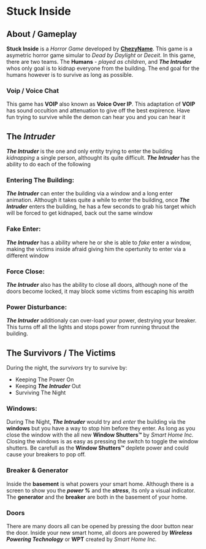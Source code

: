 
# Stuck Inside
## About / Gameplay
**Stuck Inside** is a *Horror Game* developed by [**ChezyName**](https://github.com/ChezyName). This game is a asymetric horror game simular to *Dead by Daylight* or *Deceit*.
In this game, there are two teams. The **Humans** *- played as children*, and ***The Intruder*** whos only goal is to kidnap everyone from the building. The end goal for the humans however is to survive as long as possible.

### Voip / Voice Chat
This game has **VOIP** also known as **Voice Over IP**. This adaptation of **VOIP** has sound occultion and attenuation to give off the best expirence.
Have fun trying to survive while the demon can hear you and you can hear it

## The *Intruder*
***The Intruder*** is the one and only entity trying to enter the building *kidnapping* a single person, althought its quite difficult.
***The Intruder*** has the ability to do each of the following

### **Entering The Building:**
***The Intruder*** can enter the building via a window and a long enter animation. Although it takes quite a while to enter the building, once ***The Intruder*** enters the building, he has a few seconds to grab his target which will be forced to get kidnaped, back  out the same window

### **Fake Enter:**
***The Intruder*** has a ability where he or she is able to *fake* enter a window, making the victims inside afraid giving him the opertunity to enter via a different window

### **Force Close:**
***The Intruder*** also has the ability to close all doors, although none of the doors become locked, it may block some victims from escaping his *wraith*

### **Power Disturbance:**
***The Intruder*** additionaly can over-load your power, destrying your breaker. This turns off all the lights and stops power from running thruout the building.

## The Survivors / The Victims
During the night, the *survivors* try to survive by:

- Keeping The Power On
- Keeping ***The Intruder*** Out
- Surviving The Night

### **Windows:**
During The Night, ***The Intruder*** would try and *enter* the building via the **windows** but you have a way to stop him before they enter. As long as you close the window with the all new **Window Shutters™** by *Smart Home Inc.*
Closing the windows is as easy as pressing the switch to toggle the window shutters. Be carefull as the **Window Shutters™** deplete power and could cause your breakers to pop off.

### **Breaker & Generator**
Inside the **basement** is what powers your smart home. Although there is a screen to show you the ***power %*** and the ***stress***, its only a visual indicator. The **generator** and the **breaker** are both in the basement of your home.

### **Doors**
There are many doors all can be opened by pressing the door button near the door. Inside your new smart home, all doors are powered by ***Wireless Powering Technology*** or **WPT** created by *Smart Home Inc.*
